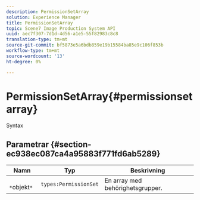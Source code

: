 ```yaml
---
description: PermissionSetArray
solution: Experience Manager
title: PermissionSetArray
topic: Scene7 Image Production System API
uuid: aec7f307-7d1d-4d56-a1e5-55f82983c8c8
translation-type: tm+mt
source-git-commit: bf5873e5a6bdb859e19b15584ba85e9c106f853b
workflow-type: tm+mt
source-wordcount: '13'
ht-degree: 0%

---
```



# PermissionSetArray{#permissionsetarray}

Syntax

## Parametrar {#section-ec938ec087ca4a95883f771fd6ab5289}

| Namn | Typ | Beskrivning |
|---|---|---|
| ` *`objekt`*` | `types:PermissionSet` | En array med behörighetsgrupper. |

